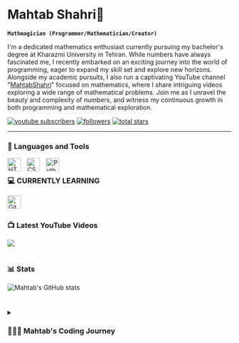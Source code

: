 # Mahtab Shahri🌛

**`Mathmagician (Programmer/Mathematician/Creator)`**

I'm a dedicated mathematics enthusiast currently pursuing my bachelor's degree at Kharazmi University in Tehran. While numbers have always fascinated me, I recently embarked on an exciting journey into the world of programming, eager to expand my skill set and explore new horizons. Alongside my academic pursuits, I also run a captivating YouTube channel "[MahtabShahri][youtube]" focused on mathematics, where I share intriguing videos exploring a wide range of mathematical problems. Join me as I unravel the beauty and complexity of numbers, and witness my continuous growth in both programming and mathematical exploration.

   <p align="left">
      <a href="https://www.youtube.com/@mahtabshahri">
         <img alt="youtube subscribers" title="Subscribe to my YouTube channel" src="https://custom-icon-badges.demolab.com/youtube/channel/subscribers/UCMITb7MKVu-hFuwFEz88p4g?color=%23E05D44&label=SUBSCRIBE&logo=video&logoColor=white&style=for-the-badge&labelColor=CE4630"/></a>
      <a href="https://github.com/mahtabshahri?tab=followers">
         <img alt="followers" title="Follow me on Github" src="https://custom-icon-badges.demolab.com/github/followers/mahtabshahri?color=236ad3&labelColor=1155ba&style=for-the-badge&logo=person-add&label=Follow&logoColor=white"/></a>
      <a href="https://github.com/mahtabshahri?tab=repositories&sort=stargazers">
         <img alt="total stars" title="Total stars on GitHub" src="https://custom-icon-badges.demolab.com/github/stars/mahtabshahri?color=55960c&style=for-the-badge&labelColor=488207&logo=star"/></a>
   </p>

---

### 🧰 Languages and Tools

<img align="left" alt="HTML" width="30px" style="padding-right:10px;" src="https://cdn.jsdelivr.net/gh/devicons/devicon/icons/html5/html5-plain.svg" />
<img align="left" alt="CSS" width="30px" style="padding-right:10px;" src="https://cdn.jsdelivr.net/gh/devicons/devicon/icons/css3/css3-plain.svg" />
<img align="left" alt="Python" width="30px" style="padding-right:10px;" src="https://cdn.jsdelivr.net/gh/devicons/devicon/icons/python/python-plain.svg" />
<br />


### 💻 CURRENTLY LEARNING 
<img align="left" alt="Git" width="30px" style="padding-right:10px;" src="https://cdn.jsdelivr.net/gh/devicons/devicon/icons/git/git-original.svg" />
<br />

#

### 📺 Latest YouTube Videos

<!-- BEGIN YOUTUBE-CARDS -->

<!-- END YOUTUBE-CARDS -->

[<img src="https://custom-icon-badges.demolab.com/badge/-Subscribe%20For%20More-red?style=for-the-badge&logo=video&logoColor=white"/>](https://www.youtube.com/@mahtabshahri)

#

### 📊 Stats

![Mahtab's GitHub stats](https://github-readme-stats.vercel.app/api?username=mahtabshahri&show_icons=true&theme=gruvbox)

<!-- ![GitHub Streak](https://streak-stats.demolab.com?user=mahtabshahri&theme=gruvbox&border_radius=4.5) -->

#

<details>
 <summary><h3>👩🏻‍💻 Mahtab's Coding Journey</h3></summary>
   As a budding programmer, I am constantly seeking opportunities to enhance my abilities in this field. With an insatiable curiosity and a determination to learn, I'm excited to dive deeper into the realm of coding, unraveling complex algorithms and crafting elegant solutions. Mathematics meets programming in my world! As a passionate mathematics student at Kharazmi University in Tehran, I'm on a mission to merge the power of numbers with the art of coding. With a thirst for knowledge, I've recently embarked on a programming journey, eager to unlock new dimensions of problem-solving. Armed with my mathematical prowess, I'm determined to create innovative solutions and algorithms that push the boundaries of what's possible. Join me as I weave the elegance of math into the fabric of programming, crafting a symphony of logic and creativity.🌱

[youtube]: https://youtube.com/c/@mahtabshahri
<!--

